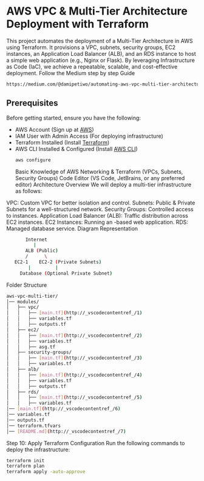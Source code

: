 # AWS VPC & Multi-Tier Architecture Deployment with Terraform

This project automates the deployment of a Multi-Tier Architecture in AWS using Terraform. It provisions a VPC, subnets, security groups, EC2 instances, an Application Load Balancer (ALB), and an RDS instance to host a simple web application (e.g., Nginx or Flask). By leveraging Infrastructure as Code (IaC), we achieve a repeatable, scalable, and cost-effective deployment.
Follow the Medium step by step Guide 
```sh
https://medium.com/@damipetiwo/automating-aws-vpc-multi-tier-architecture-deployment-with-terraform-e69d6ccdcca7
```
## Prerequisites

Before getting started, ensure you have the following:
- AWS Account (Sign up at [AWS](https://aws.amazon.com/))
- IAM User with Admin Access (For deploying infrastructure)
- Terraform Installed (Install [Terraform](https://www.terraform.io/downloads.html))
- AWS CLI Installed & Configured (Install [AWS CLI](https://aws.amazon.com/cli/))
  ```sh
  aws configure
  ```
  Basic Knowledge of AWS Networking & Terraform (VPCs, Subnets, Security Groups)
Code Editor (VS Code, JetBrains, or any preferred editor)
Architecture Overview
We will deploy a multi-tier infrastructure as follows:

VPC: Custom VPC for better isolation and control.
Subnets: Public & Private Subnets for a well-structured network.
Security Groups: Controlled access to instances.
Application Load Balancer (ALB): Traffic distribution across EC2 instances.
EC2 Instances: Running an -based web application.
RDS: Managed database service.
Diagram Representation

```sh
       Internet
          |
       ALB (Public)
       /      \
   EC2-1    EC2-2 (Private Subnets)
        |         |
     Database (Optional Private Subnet)
```
Folder Structure

```sh
aws-vpc-multi-tier/
│── modules/
│   ├── vpc/
│   │   ├── [main.tf](http://_vscodecontentref_/1)
│   │   ├── variables.tf
│   │   ├── outputs.tf
│   ├── ec2/
│   │   ├── [main.tf](http://_vscodecontentref_/2)
│   │   ├── variables.tf
│   │   ├── asg.tf
│   ├── security-groups/
│   │   ├── [main.tf](http://_vscodecontentref_/3)
│   │   ├── variables.tf
│   ├── alb/
│   │   ├── [main.tf](http://_vscodecontentref_/4)
│   │   ├── variables.tf
│   │   ├── outputs.tf
│   ├── rds/
│   │   ├── [main.tf](http://_vscodecontentref_/5)
│   │   ├── variables.tf
│── [main.tf](http://_vscodecontentref_/6)
│── variables.tf
│── outputs.tf
│── terraform.tfvars
│── [README.md](http://_vscodecontentref_/7)
```


Step 10: Apply Terraform Configuration
Run the following commands to deploy the infrastructure:

```sh
terraform init
terraform plan
terraform apply -auto-approve
```
